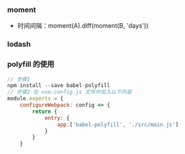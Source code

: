 ### moment

- 时间间隔：moment(A).diff(moment(B, 'days'))

### lodash

### polyfill 的使用

```js
// 步骤1	
npm install --save babel-polyfill	
// 步骤2 在 vue.config.js 文件中加入以下内容	
module.exports = {	
    configureWebpack: config => {	
        return {	
            entry: {	
                app:['babel-polyfill', './src/main.js']	
            }	
        }	
    }	

```



​	

